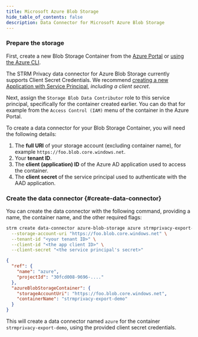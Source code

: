 ```yaml
---
title: Microsoft Azure Blob Storage
hide_table_of_contents: false
description: Data Connector for Microsoft Azure Blob Storage
---
```


[service-principal]: https://docs.microsoft.com/en-us/azure/active-directory/develop/howto-create-service-principal-portal

### Prepare the storage

First, create a new Blob Storage Container from the [Azure Portal](https://portal.azure.com/)
or [using the Azure CLI](https://docs.microsoft.com/en-us/azure/storage/blobs/storage-quickstart-blobs-cli).

The STRM Privacy data connector for Azure Blob Storage currently supports Client Secret Credentials.
We recommend [creating a new Application with Service Principal][service-principal],
*including a client secret*.

Next, assign the `Storage Blob Data Contributor` role to this service principal, specifically for
the container created earlier. You can do that for example from the `Access Control (IAM)` menu 
of the container in the Azure Portal.

To create a data connector for your Blob Storage Container, you will need the following details:

1. The **full URI** of your storage account (excluding container name), for example `https://foo.blob.core.windows.net`.
2. Your **tenant ID**.
3. The **client (application) ID** of the Azure AD application used to access the container.
4. The **client secret** of the service principal used to authenticate with the AAD application.

### Create the data connector {#create-data-connector}

You can create the data connector with the following command, providing a name, the
container name, and the other required flags:

```bash
strm create data-connector azure-blob-storage azure strmprivacy-export-demo \
  --storage-account-uri "https://foo.blob.core.windows.net" \
  --tenant-id "<your tenant ID>" \
  --client-id "<the app client ID>" \
  --client-secret "<the service principal's secret>"
```

```json showLineNumbers
{
  "ref": {
    "name": "azure",
    "projectId": "30fcd008-9696-...."
  },
  "azureBlobStorageContainer": {
    "storageAccountUri": "https://foo.blob.core.windows.net",
    "containerName": "strmprivacy-export-demo"
  }
}
```

This will create a data connector named `azure` for the container `strmprivacy-export-demo`,
using the provided client secret credentials.

